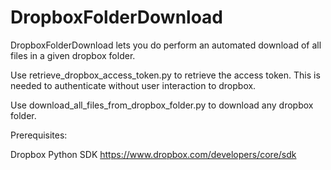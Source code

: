 DropboxFolderDownload
=====================

DropboxFolderDownload lets you do perform an automated download of all files in a given dropbox folder.

Use retrieve_dropbox_access_token.py to retrieve the access token.
This is needed to authenticate without user interaction to dropbox.

Use download_all_files_from_dropbox_folder.py to download any dropbox folder.

Prerequisites:

Dropbox Python SDK 
https://www.dropbox.com/developers/core/sdk
